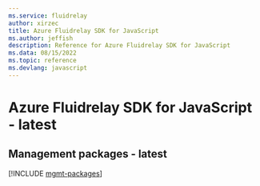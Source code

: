 ```yaml
---
ms.service: fluidrelay
author: xirzec
title: Azure Fluidrelay SDK for JavaScript
ms.author: jeffish
description: Reference for Azure Fluidrelay SDK for JavaScript
ms.data: 08/15/2022
ms.topic: reference
ms.devlang: javascript
---
```

# Azure Fluidrelay SDK for JavaScript - latest

## Management packages - latest
[!INCLUDE [mgmt-packages](fluidrelay-mgmt-index.md)]